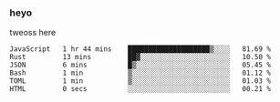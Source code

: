 ### heyo
tweoss here

<!--START_SECTION:waka-->

```text
JavaScript   1 hr 44 mins    ████████████████████▒░░░░   81.69 %
Rust         13 mins         ██▓░░░░░░░░░░░░░░░░░░░░░░   10.50 %
JSON         6 mins          █▒░░░░░░░░░░░░░░░░░░░░░░░   05.45 %
Bash         1 min           ▒░░░░░░░░░░░░░░░░░░░░░░░░   01.12 %
TOML         1 min           ▒░░░░░░░░░░░░░░░░░░░░░░░░   01.03 %
HTML         0 secs          ░░░░░░░░░░░░░░░░░░░░░░░░░   00.21 %
```

<!--END_SECTION:waka-->

<!--
**Tweoss/tweoss** is a ✨ _special_ ✨ repository because its `README.md` (this file) appears on your GitHub profile.

Here are some ideas to get you started:

- 🔭 I’m currently working on ...
- 🌱 I’m currently learning ...
- 👯 I’m looking to collaborate on ...
- 🤔 I’m looking for help with ...
- 💬 Ask me about ...
- 📫 How to reach me: ...
- 😄 Pronouns: ...
- ⚡ Fun fact: ...
-->
